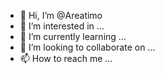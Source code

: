 - 👋 Hi, I’m @Areatimo
- 👀 I’m interested in ...
- 🌱 I’m currently learning ...
- 💞️ I’m looking to collaborate on ...
- 📫 How to reach me ...

<!---
Areatimo/Areatimo is a ✨ special ✨ repository because its `README.md` (this file) appears on your GitHub profile.
You can click the Preview link to take a look at your changes.
--->

